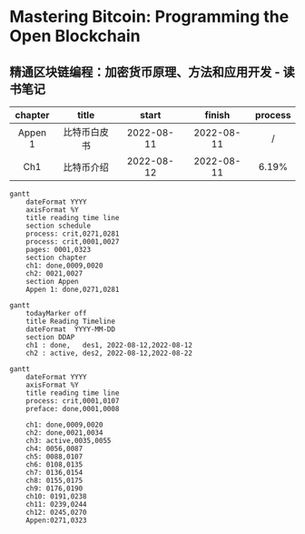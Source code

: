 # Mastering Bitcoin: Programming the Open Blockchain
## 精通区块链编程：加密货币原理、方法和应用开发 - 读书笔记



| chapter |title| start | finish |process|
| :-----:| :----: | :----: |:----: |:----: |
|Appen 1|比特币白皮书|2022-08-11|2022-08-11|/|
|Ch1|比特币介绍|2022-08-12|2022-08-11|6.19%|

```mermaid
gantt
	dateFormat YYYY
	axisFormat %Y
	title reading time line
	section schedule
	process: crit,0271,0281
	process: crit,0001,0027
	pages: 0001,0323
	section chapter
	ch1: done,0009,0020
	ch2: 0021,0027
	section Appen
	Appen 1: done,0271,0281
```


```mermaid
gantt
    todayMarker off
    title Reading Timeline
    dateFormat  YYYY-MM-DD
    section DDAP
    ch1 : done,   des1, 2022-08-12,2022-08-12
    ch2 : active, des2, 2022-08-12,2022-08-22

```

```mermaid
gantt
	dateFormat YYYY
	axisFormat %Y
	title reading time line
	process: crit,0001,0107
	preface: done,0001,0008

	ch1: done,0009,0020
	ch2: done,0021,0034
	ch3: active,0035,0055
	ch4: 0056,0087
	ch5: 0088,0107
	ch6: 0108,0135
	ch7: 0136,0154
	ch8: 0155,0175
	ch9: 0176,0190
	ch10: 0191,0238
	ch11: 0239,0244
	ch12: 0245,0270
	Appen:0271,0323
```
